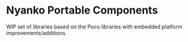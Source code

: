 # Nyanko Portable Components #

WIP set of libraries based on the Poco libraries with embedded platform improvements/additions.

